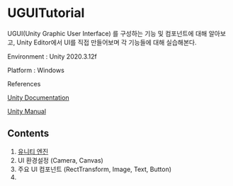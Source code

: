 # UGUITutorial

UGUI(Unity Graphic User Interface) 를 구성하는 기능 및 컴포넌트에 대해 알아보고, Unity Editor에서 UI를 직접 만들어보며 각 기능들에 대해 실습해본다.

Environment : Unity 2020.3.12f

Platform : Windows

References

[Unity Documentation](https://docs.unity3d.com/kr/2020.3/Manual/com.unity.ugui.html)

[Unity Manual](https://docs.unity3d.com/Packages/com.unity.ugui@1.0/manual/index.html)

## Contents

1. [유니티 엔진](./Descriptions/UnityEngine_1.md)
2. UI 환경설정 (Camera, Canvas)
3. 주요 UI 컴포넌트 (RectTransform, Image, Text, Button)
4. 